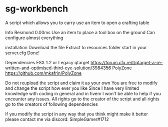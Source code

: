 # sg-workbench
A script which allows you to carry use an item to open a crafting table

Info
Resmond 0.00ms
Use an item to place a tool box on the ground
Can configure almost everything

installation
Download the file
Extract to resources folder
start in your server.cfg
Done!

Dependencies
ESX 1.2 or Legacy
qtarget https://forum.cfx.re/t/qtarget-a-re-written-and-optimised-third-eye-solution/3984356
PolyZone https://github.com/mkafrin/PolyZone

Do not reupload the script and claim it as your own You are free to modify and change the script how ever you like Since I have very limited knowledge with coding in general and in fivem I won't be able to help if you encounter any issues. All rights go to the creator of the script and all rights go to the creators of following dependencies

If you modify the script in any way that you think might make it better please contact me via discord: SimpleGamer#1712
